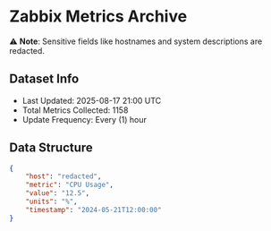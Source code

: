 # Zabbix Metrics Archive

⚠️ **Note**: Sensitive fields like hostnames and system descriptions are redacted.

## Dataset Info
- Last Updated: 2025-08-17 21:00 UTC
- Total Metrics Collected: 1158
- Update Frequency: Every (1) hour

## Data Structure
```json
{
    "host": "redacted",
    "metric": "CPU Usage",
    "value": "12.5",
    "units": "%",
    "timestamp": "2024-05-21T12:00:00"
}
```
